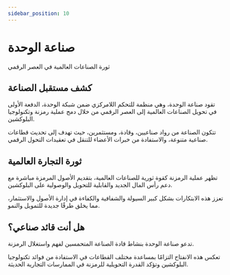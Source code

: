 ```yaml
---
sidebar_position: 10
---
```


# صناعة الوحدة

ثورة الصناعات العالمية في العصر الرقمي

## كشف مستقبل الصناعة

تقود صناعة الوحدة، وهي منظمة للتحكم اللامركزي ضمن شبكة الوحدة، الدفعة الأولى في تحويل الصناعات العالمية إلى العصر الرقمي من خلال دمج عملية رمزنة وتكنولوجيا البلوكشين.

تتكون الصناعة من رواد صناعيين، وقادة، ومستثمرين، حيث تهدف إلى تحديث قطاعات صناعية متنوعة، والاستفادة من خبرات الأعضاء للتنقل في تعقيدات التحول الرقمي.

## ثورة التجارة العالمية

تظهر عملية الرمزنة كقوة ثورية للصناعات العالمية، بتقديم الأصول المرمزة مباشرة مع دعم رأس المال الجديد والقابلية للتحويل والوصولية على البلوكشين.

تعزز هذه الابتكارات بشكل كبير السيولة والشفافية والكفاءة في إدارة الأصول والاستثمار، مما يخلق طرقًا جديدة للتمويل والنمو.

## هل أنت قائد صناعي؟

تدعو صناعة الوحدة بنشاط قادة الصناعة المتحمسين لفهم واستغلال الرمزنة.

تعكس هذه الانفتاح التزامًا بمساعدة مختلف القطاعات في الاستفادة من فوائد تكنولوجيا البلوكشين وتؤكد القدرة التحويلية للرمزنة في الممارسات التجارية الحديثة.
